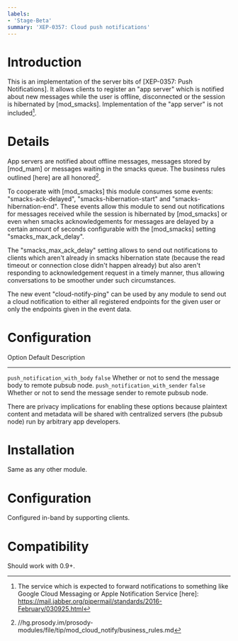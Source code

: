 ```yaml
---
labels:
- 'Stage-Beta'
summary: 'XEP-0357: Cloud push notifications'
---
```


Introduction
============

This is an implementation of the server bits of [XEP-0357: Push Notifications].
It allows clients to register an "app server" which is notified about new
messages while the user is offline, disconnected or the session is hibernated
by [mod_smacks]. 
Implementation of the "app server" is not included[^1].

Details
=======

App servers are notified about offline messages, messages stored by [mod_mam]
or messages waiting in the smacks queue.
The business rules outlined [here] are all honored[^2].

To cooperate with [mod_smacks] this module consumes some events:
"smacks-ack-delayed", "smacks-hibernation-start" and "smacks-hibernation-end".
These events allow this module to send out notifications for messages received
while the session is hibernated by [mod_smacks] or even when smacks
acknowledgements for messages are delayed by a certain amount of seconds
configurable with the [mod_smacks] setting "smacks_max_ack_delay".

The "smacks_max_ack_delay" setting allows to send out notifications to clients
which aren't already in smacks hibernation state (because the read timeout or
connection close didn't happen already) but also aren't responding to acknowledgement
request in a timely manner, thus allowing conversations to be smoother under such
circumstances.

The new event "cloud-notify-ping" can be used by any module to send out a cloud
notification to either all registered endpoints for the given user or only the endpoints
given in the event data.

Configuration
=============

  Option                            Default   Description
  --------------------------------- --------- ------------------------------------------------------------------
  `push_notification_with_body`     `false`   Whether or not to send the message body to remote pubsub node.
  `push_notification_with_sender`   `false`   Whether or not to send the message sender to remote pubsub node.

There are privacy implications for enabling these options because
plaintext content and metadata will be shared with centralized servers
(the pubsub node) run by arbitrary app developers.

Installation
============

Same as any other module.

Configuration
=============

Configured in-band by supporting clients.

Compatibility
=============

Should work with 0.9+.

[^1]: The service which is expected to forward notifications to
    something like Google Cloud Messaging or Apple Notification Service
[here]: https://mail.jabber.org/pipermail/standards/2016-February/030925.html
[^2]: //hg.prosody.im/prosody-modules/file/tip/mod_cloud_notify/business_rules.md

